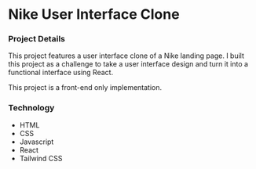 # Nike User Interface Clone

### Project Details
This project features a user interface clone of a Nike landing page. I built this project as a challenge to take a user interface design and turn it into a functional interface using React.

This project is a front-end only implementation.

### Technology
- HTML
- CSS
- Javascript
- React
- Tailwind CSS
